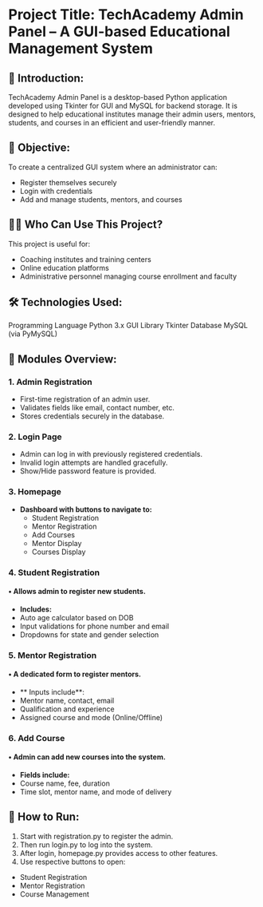 # Project Title: TechAcademy Admin Panel – A GUI-based Educational Management System
## 📌 Introduction: 
TechAcademy Admin Panel is a desktop-based Python application developed using Tkinter for GUI and MySQL for backend storage. It is designed to help educational institutes manage their admin users, mentors, students, and courses in an efficient and user-friendly manner.
## 🎯 Objective:
To create a centralized GUI system where an administrator can:
-	Register themselves securely
-	Login with credentials
-	Add and manage students, mentors, and courses
## 🧑‍💼 Who Can Use This Project?
This project is useful for:
-	Coaching institutes and training centers
-	Online education platforms
-	Administrative personnel managing course enrollment and faculty
## 🛠️ Technologies Used:
Programming Language	 Python 3.x
GUI Library	           Tkinter
Database	             MySQL (via PyMySQL)
## 📂 Modules Overview:
### 1. Admin Registration
-	First-time registration of an admin user.
-	Validates fields like email, contact number, etc.
-	Stores credentials securely in the database.
### 2. Login Page
-	Admin can log in with previously registered credentials.
-	Invalid login attempts are handled gracefully.
-	Show/Hide password feature is provided.
### 3. Homepage
- **Dashboard with buttons to navigate to:**
  - Student Registration
  - Mentor Registration
  - Add Courses
  - Mentor Display
  - Courses Display
### 4. Student Registration
#### •	Allows admin to register new students.
- **Includes:**
- Auto age calculator based on DOB  
- Input validations for phone number and email  
- Dropdowns for state and gender selection
### 5. Mentor Registration
#### •	A dedicated form to register mentors.
- **	Inputs include**:
-	Mentor name, contact, email
-	Qualification and experience
-	Assigned course and mode (Online/Offline)
### 6. Add Course
#### •	Admin can add new courses into the system.
- **Fields include:**
-	Course name, fee, duration
-	Time slot, mentor name, and mode of delivery
## 🚀 How to Run:
1.	Start with registration.py to register the admin.
2.	Then run login.py to log into the system.
3.	After login, homepage.py provides access to other features.
4.	Use respective buttons to open:
-	Student Registration
-	Mentor Registration
-	Course Management
